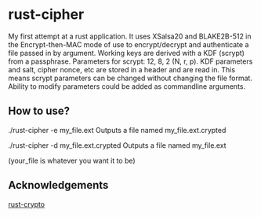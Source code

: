 # rust-cipher

My first attempt at a rust application.
It uses XSalsa20 and BLAKE2B-512 in the Encrypt-then-MAC mode of use to encrypt/decrypt and authenticate a file passed in by argument. Working keys are derived with a KDF (scrypt) from a passphrase. Parameters for scrypt: 12, 8, 2 (N, r, p). KDF parameters and salt, cipher nonce, etc are stored in a header and are read in. This means scrypt parameters can be changed without changing the file format. Ability to modify parameters could be added as commandline arguments.

## How to use?

./rust-cipher -e my_file.ext
Outputs a file named my_file.ext.crypted

./rust-cipher -d my_file.ext.crypted
Outputs a file named my_file.ext

(your_file is whatever you want it to be)

## Acknowledgements
[rust-crypto](https://github.com/DaGenix/rust-crypto)
